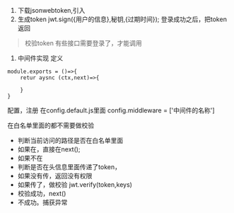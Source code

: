 1. 下载jsonwebtoken,引入
2.  生成token  jwt.sign({用户的信息},秘钥,{过期时间}); 登录成功之后，把token返回


> 校验token   有些接口需要登录了，才能调用

1. 中间件实现
定义  
```
module.exports = ()=>{
    retur aysnc (ctx,next)=>{

    }
}

```
配置，注册
在config.default.js里面   config.middleware = ['中间件的名称']


在白名单里面的都不需要做校验


- 判断当前访问的路径是否在白名单里面
- 如果在，直接在next();
- 如果不在
- 判断是否在头信息里面传递了token，
- 如果没有传，返回没有权限
- 如果传了，做校验 jwt.verify(token,keys)
- 校验成功，next()
- 不成功。捕获异常